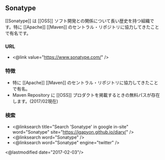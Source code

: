## Sonatype

[[Sonatype]] は [[OSS]] ソフト開発との関係について長い歴史を持つ組織です。特に [[Apache]] [[Maven]] のセントラル・リポジトリに協力してきたことで有名です。

### URL

* <@link value="https://www.sonatype.com/" />

### 特徴

* 特に [[Apache]] [[Maven]] のセントラル・リポジトリに協力してきたことで有名。
* Maven Repository に [[OSS]] プロダクトを掲載するときの無料パスが存在します。(2017/02現在)

### 検索

* <@linksearch title="Search 'Sonatype' in google in-site" word="Sonatype" site="https://igapyon.github.io/diary/" />
* <@linksearch word="Sonatype" />
* <@linksearch word="Sonatype" engine="twitter" />

<@lastmodified date="2017-02-03"/>
